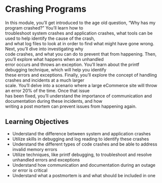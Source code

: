 # Crashing Programs

In this module, you’ll get introduced to the age old question, “Why has my program crashed?” You’ll learn how to\
troubleshoot system crashes and application crashes, what tools can be used to help identify the cause of the crash,\
and what log files to look at in order to find what might have gone wrong. Next, you’ll dive into investigating why\
code crashes, and what you can do to prevent that from happening. Then, you’ll explore what happens when an unhandled\
error occurs and throws an exception. You’ll learn about the printf debugging technique, which will help you identify\
these errors and exceptions. Finally, you’ll explore the concept of handling crashes and incidents at a much larger\
scale. You’ll delve into a scenario where a large eCommerce site will throw an error 20% of the time. Once that issue\
has been fixed, you’ll understand the importance of communication and documentation during these incidents, and how \
writing a post mortem can prevent issues from happening again.

## Learning Objectives

- Understand the difference between system and application crashes
- Utilize skills in debugging and log reading to identify these crashes
- Understand the different types of code crashes and be able to address invalid memory errors
- Utilize techniques, like printf debugging, to troubleshoot and resolve unhandled errors and exceptions
- Understand how communication and documentation during an outage or error is critical
- Understand what a postmortem is and what should be included in one